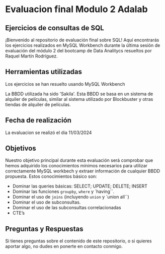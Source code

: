 # Evaluacion final Modulo 2 Adalab


##  Ejercicios de consultas de SQL 

¡Bienvenido al repositorio de evaluación final sobre SQL! Aquí encontrarás los ejercicios realizados en MySQL  Workbench durante la última sesión de evaluación del módulo 2 del bootcamp de Data Analitycs resueltos por Raquel Martín Rodríguez. 

## Herramientas utilizadas

Los ejercicios se han resuelto usando MySQL Workbench

La BBDD utilizada ha sido 'Sakila'. Esta BBDD se basa en un sistema de alquiler de películas, similar al sistema utilizado por Blockbuster y otras tiendas de alquiler de películas.

## Fecha de realización

La evaluacion se realizó el dia 11/03/2024

## Objetivos

Nuestro objetivo principal durante esta evaluación será comprobar que hemos adquirido los conocimientos mínimos necesarios para utilizar correctamente MySQL workbech y extraer información de cualquier BBDD propuesta. Estos conocimientos básico son:

- Dominar las queries básicas: SELECT; UPDATE; DELETE; INSERT 
- Dominar las funciones `groupby`, `where` y `having``. 
- Dominar el uso de `joins` (incluyendo `union` y `union all``)
- Dominar el uso de subconsultas. 
- Dominar el uso de las subconsultas correlacionadas
- CTE’s


## Preguntas y Respuestas

Si tienes preguntas sobre el contenido de este repositorio, o si quieres aportar algo, no dudes en ponerte en contacto conmigo.

